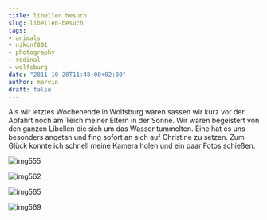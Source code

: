 ```yaml
---
title: libellen besuch
slug: libellen-besuch
tags:
- animals
- nikonf801
- photography
- rodinal
- wolfsburg
date: "2011-10-20T11:48:00+02:00"
author: marvin
draft: false
---
```

Als wir letztes Wochenende in Wolfsburg waren sassen wir kurz vor der
Abfahrt noch am Teich meiner Eltern in der Sonne. Wir waren begeistert
von den ganzen Libellen die sich um das Wasser tummelten. Eine hat es
uns besonders angetan und fing sofort an sich auf Christine zu setzen.
Zum Glück konnte ich schnell meine Kamera holen und ein paar Fotos
schießen.

![img555](/images/6263392718_108cb4f5a8_b.jpg)

![img562](/images/6262869341_3caa16f7bb_b.jpg)

![img565](/images/6263395224_36403f2d02_b.jpg)

![img569](/images/6263395732_2ea1cfffcd_b.jpg)